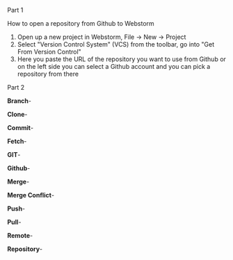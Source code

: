 Part 1

How to open a repository from Github to Webstorm
1. Open up a new project in Webstorm, File -> New -> Project
2. Select "Version Control System" (VCS) from the toolbar, go into "Get From Version Control"
3. Here you paste the URL of the repository you want to use from Github or on the left side you can select a Github account and you can pick a repository from there



Part 2

<b>Branch</b>-

<b>Clone</b>-

<b>Commit</b>-

<b>Fetch</b>-

<b>GIT</b>-

<b>Github</b>-

<b>Merge</b>-

<b>Merge Conflict</b>-

<b>Push</b>-

<b>Pull</b>-

<b>Remote</b>-

<b>Repository</b>-
